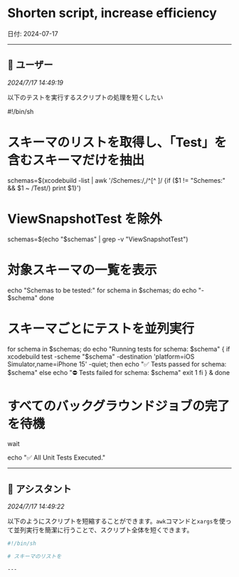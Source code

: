# Shorten script, increase efficiency

日付: 2024-07-17

---

## 👤 ユーザー
*2024/7/17 14:49:19*

以下のテストを実行するスクリプトの処理を短くしたい

#!/bin/sh

# スキーマのリストを取得し、「Test」を含むスキーマだけを抽出
schemas=$(xcodebuild -list | awk '/Schemes:/,/^\[^ \]/ {if ($1 != "Schemes:" && $1 ~ /Test/) print $1}')

# ViewSnapshotTest を除外
schemas=$(echo "$schemas" | grep -v "ViewSnapshotTest")

# 対象スキーマの一覧を表示
echo "Schemas to be tested:"
for schema in $schemas; do
    echo "- $schema"
done

# スキーマごとにテストを並列実行
for schema in $schemas; do
    echo "Running tests for schema: $schema"
    {
        if xcodebuild test -scheme "$schema" -destination 'platform=iOS Simulator,name=iPhone 15' -quiet; then
            echo "✅ Tests passed for schema: $schema"
        else
            echo "⛔️ Tests failed for schema: $schema"
            exit 1
        fi
    } &
done

# すべてのバックグラウンドジョブの完了を待機
wait

echo "✅ All Unit Tests Executed."

---

## 🤖 アシスタント
*2024/7/17 14:49:22*

以下のようにスクリプトを短縮することができます。`awk`コマンドと`xargs`を使って並列実行を簡潔に行うことで、スクリプト全体を短くできます。

```sh
#!/bin/sh

# スキーマのリストを

---
